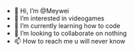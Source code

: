 - 👋 Hi, I’m @Meywei
- 👀 I’m interested in videogames
- 🌱 I’m currently learning how to code
- 💞️ I’m looking to collaborate on nothing
- 📫 How to reach me u will never know

<!---
Meywei/Meywei is a ✨ special ✨ repository because its `README.md` (this file) appears on your GitHub profile.
You can click the Preview link to take a look at your changes.
--->
